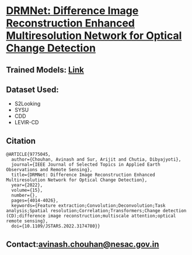 # **[DRMNet: Difference Image Reconstruction Enhanced Multiresolution Network for Optical Change Detection](https://ieeexplore.ieee.org/document/9775045)**

## Trained Models: [Link](https://drive.google.com/drive/u/0/folders/1js2XbTFOiP1dESZsMCjBeuuufQkpj-xU)

## Dataset Used:
- S2Looking
- SYSU
- CDD
- LEVIR-CD

## Citation

```
@ARTICLE{9775045,
  author={Chouhan, Avinash and Sur, Arijit and Chutia, Dibyajyoti},
  journal={IEEE Journal of Selected Topics in Applied Earth Observations and Remote Sensing}, 
  title={DRMNet: Difference Image Reconstruction Enhanced Multiresolution Network for Optical Change Detection}, 
  year={2022},
  volume={15},
  number={},
  pages={4014-4026},
  keywords={Feature extraction;Convolution;Deconvolution;Task analysis;Spatial resolution;Correlation;Transformers;Change detection (CD);difference image reconstruction;multiscale attention;optical remote sensing},
  doi={10.1109/JSTARS.2022.3174780}}

```
## Contact:avinash.chouhan@nesac.gov.in
